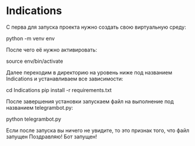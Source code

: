 # Indications
С перва для запуска проекта нужно создать свою виртуальную среду:

python -m venv env

После чего её нужно активировать:

source env/bin/activate

Далее переходим в директорию на уровень ниже под названием Indications и устанавливаем все зависимости:

cd Indications
pip install -r requirements.txt

После завершения установки запускаем файл на выполнение под названием telegrambot.py:

python telegrambot.py

Если после запуска вы ничего не увидите, то это признак того, что файл запущен
Поздравляю! Бот запущен!
